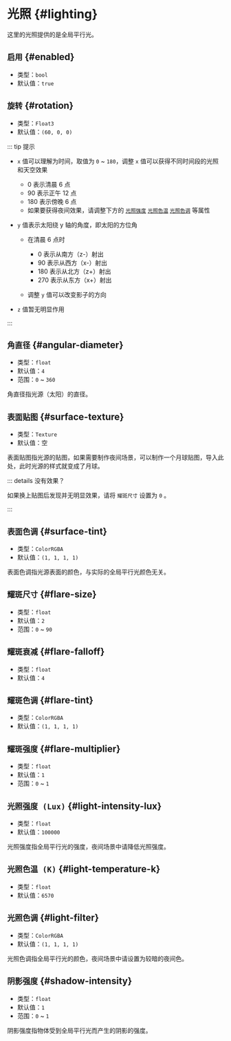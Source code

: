 # 光照 {#lighting}

这里的光照提供的是全局平行光。

## `启用` {#enabled}

- 类型：`bool`
- 默认值：`true`

## `旋转` {#rotation}

- 类型：`Float3`
- 默认值：`(60, 0, 0)`

::: tip 提示

- `x` 值可以理解为时间，取值为 `0` ~ `180`，调整 `x` 值可以获得不同时间段的光照和天空效果

  - 0 表示清晨 6 点
  - 90 表示正午 12 点
  - 180 表示傍晚 6 点
  - 如果要获得夜间效果，请调整下方的 [`光照强度`](#light-intensity-lux) [`光照色温`](#light-temperature-K) [`光照色调`](#light-filter) 等属性

- `y` 值表示太阳绕 y 轴的角度，即太阳的方位角

  - 在清晨 6 点时

    - 0 表示从南方（z-）射出
    - 90 表示从西方（x-）射出
    - 180 表示从北方（z+）射出
    - 270 表示从东方（x+）射出

  - 调整 `y` 值可以改变影子的方向

- `z` 值暂无明显作用

:::

## `角直径` {#angular-diameter}

- 类型：`float`
- 默认值：`4`
- 范围：`0` ~ `360`

角直径指光源（太阳）的直径。

## `表面贴图` {#surface-texture}

- 类型：`Texture`
- 默认值：空

表面贴图指光源的贴图，如果需要制作夜间场景，可以制作一个月球贴图，导入此处，此时光源的样式就变成了月球。

::: details 没有效果？

如果换上贴图后发现并无明显效果，请将 `耀斑尺寸` 设置为 `0` 。

:::

## `表面色调` {#surface-tint}

- 类型：`ColorRGBA`
- 默认值：`(1, 1, 1, 1)`

表面色调指光源表面的颜色，与实际的全局平行光颜色无关。

## `耀斑尺寸` {#flare-size}

- 类型：`float`
- 默认值：`2`
- 范围：`0` ~ `90`

## `耀斑衰减` {#flare-falloff}

- 类型：`float`
- 默认值：`4`

## `耀斑色调` {#flare-tint}

- 类型：`ColorRGBA`
- 默认值：`(1, 1, 1, 1)`

## `耀斑强度` {#flare-multiplier}

- 类型：`float`
- 默认值：`1`
- 范围：`0` ~ `1`

## `光照强度 (Lux)` {#light-intensity-lux}

- 类型：`float`
- 默认值：`100000`

光照强度指全局平行光的强度，夜间场景中请降低光照强度。

## `光照色温 (K)` {#light-temperature-k}

- 类型：`float`
- 默认值：`6570`

## `光照色调` {#light-filter}

- 类型：`ColorRGBA`
- 默认值：`(1, 1, 1, 1)`

光照色调指全局平行光的颜色，夜间场景中请设置为较暗的夜间色。

## `阴影强度` {#shadow-intensity}

- 类型：`float`
- 默认值：`1`
- 范围：`0` ~ `1`

阴影强度指物体受到全局平行光而产生的阴影的强度。
